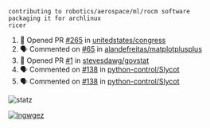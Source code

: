 ```
contributing to robotics/aerospace/ml/rocm software
packaging it for archlinux
ricer
```

<!--START_SECTION:activity-->
1. 💪 Opened PR [#265](https://github.com/unitedstates/congress/pull/265) in [unitedstates/congress](https://github.com/unitedstates/congress)
2. 🗣 Commented on [#65](https://github.com/alandefreitas/matplotplusplus/issues/65) in [alandefreitas/matplotplusplus](https://github.com/alandefreitas/matplotplusplus)
3. 💪 Opened PR [#1](https://github.com/stevesdawg/govstat/pull/1) in [stevesdawg/govstat](https://github.com/stevesdawg/govstat)
4. 🗣 Commented on [#138](https://github.com/python-control/Slycot/issues/138) in [python-control/Slycot](https://github.com/python-control/Slycot)
5. 🗣 Commented on [#138](https://github.com/python-control/Slycot/issues/138) in [python-control/Slycot](https://github.com/python-control/Slycot)
<!--END_SECTION:activity-->


![statz](https://github-readme-stats.vercel.app/api?username=acxz&include_all_commits=true&show_icons=true)

[![lngwgez](https://github-readme-stats.vercel.app/api/top-langs/?username=acxz&layout=compact)](https://github.com/acxz/github-readme-stats)


<!--
**acxz/acxz** is a ✨ _special_ ✨ repository because its `README.md` (this file) appears on your GitHub profile.

Here are some ideas to get you started:

- 🔭 I’m currently working on ...
- 🌱 I’m currently learning ...
- 👯 I’m looking to collaborate on ...
- 🤔 I’m looking for help with ...
- 💬 Ask me about ...
- 📫 How to reach me: ...
- 😄 Pronouns: ...
- ⚡ Fun fact: ...
-->
